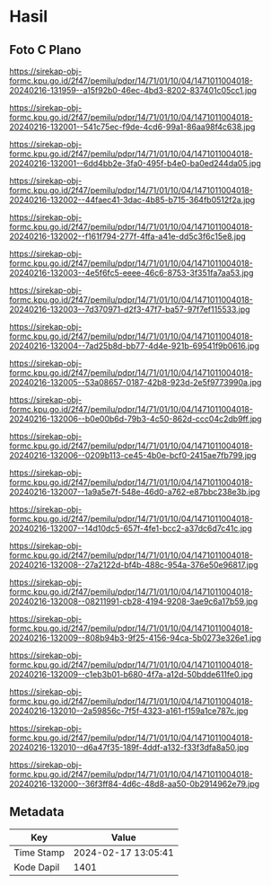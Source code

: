 # Hasil

## Foto C Plano

https://sirekap-obj-formc.kpu.go.id/2f47/pemilu/pdpr/14/71/01/10/04/1471011004018-20240216-131959--a15f92b0-46ec-4bd3-8202-837401c05cc1.jpg

https://sirekap-obj-formc.kpu.go.id/2f47/pemilu/pdpr/14/71/01/10/04/1471011004018-20240216-132001--541c75ec-f9de-4cd6-99a1-86aa98f4c638.jpg

https://sirekap-obj-formc.kpu.go.id/2f47/pemilu/pdpr/14/71/01/10/04/1471011004018-20240216-132001--6dd4bb2e-3fa0-495f-b4e0-ba0ed244da05.jpg

https://sirekap-obj-formc.kpu.go.id/2f47/pemilu/pdpr/14/71/01/10/04/1471011004018-20240216-132002--44faec41-3dac-4b85-b715-364fb0512f2a.jpg

https://sirekap-obj-formc.kpu.go.id/2f47/pemilu/pdpr/14/71/01/10/04/1471011004018-20240216-132002--f161f794-277f-4ffa-a41e-dd5c3f6c15e8.jpg

https://sirekap-obj-formc.kpu.go.id/2f47/pemilu/pdpr/14/71/01/10/04/1471011004018-20240216-132003--4e5f6fc5-eeee-46c6-8753-3f351fa7aa53.jpg

https://sirekap-obj-formc.kpu.go.id/2f47/pemilu/pdpr/14/71/01/10/04/1471011004018-20240216-132003--7d370971-d2f3-47f7-ba57-97f7ef115533.jpg

https://sirekap-obj-formc.kpu.go.id/2f47/pemilu/pdpr/14/71/01/10/04/1471011004018-20240216-132004--7ad25b8d-bb77-4d4e-921b-69541f9b0616.jpg

https://sirekap-obj-formc.kpu.go.id/2f47/pemilu/pdpr/14/71/01/10/04/1471011004018-20240216-132005--53a08657-0187-42b8-923d-2e5f9773990a.jpg

https://sirekap-obj-formc.kpu.go.id/2f47/pemilu/pdpr/14/71/01/10/04/1471011004018-20240216-132006--b0e00b6d-79b3-4c50-862d-ccc04c2db9ff.jpg

https://sirekap-obj-formc.kpu.go.id/2f47/pemilu/pdpr/14/71/01/10/04/1471011004018-20240216-132006--0209b113-ce45-4b0e-bcf0-2415ae7fb799.jpg

https://sirekap-obj-formc.kpu.go.id/2f47/pemilu/pdpr/14/71/01/10/04/1471011004018-20240216-132007--1a9a5e7f-548e-46d0-a762-e87bbc238e3b.jpg

https://sirekap-obj-formc.kpu.go.id/2f47/pemilu/pdpr/14/71/01/10/04/1471011004018-20240216-132007--14d10dc5-657f-4fe1-bcc2-a37dc6d7c41c.jpg

https://sirekap-obj-formc.kpu.go.id/2f47/pemilu/pdpr/14/71/01/10/04/1471011004018-20240216-132008--27a2122d-bf4b-488c-954a-376e50e96817.jpg

https://sirekap-obj-formc.kpu.go.id/2f47/pemilu/pdpr/14/71/01/10/04/1471011004018-20240216-132008--08211991-cb28-4194-9208-3ae9c6a17b59.jpg

https://sirekap-obj-formc.kpu.go.id/2f47/pemilu/pdpr/14/71/01/10/04/1471011004018-20240216-132009--808b94b3-9f25-4156-94ca-5b0273e326e1.jpg

https://sirekap-obj-formc.kpu.go.id/2f47/pemilu/pdpr/14/71/01/10/04/1471011004018-20240216-132009--c1eb3b01-b680-4f7a-a12d-50bdde611fe0.jpg

https://sirekap-obj-formc.kpu.go.id/2f47/pemilu/pdpr/14/71/01/10/04/1471011004018-20240216-132010--2a59856c-7f5f-4323-a161-f159a1ce787c.jpg

https://sirekap-obj-formc.kpu.go.id/2f47/pemilu/pdpr/14/71/01/10/04/1471011004018-20240216-132010--d6a47f35-189f-4ddf-a132-f33f3dfa8a50.jpg

https://sirekap-obj-formc.kpu.go.id/2f47/pemilu/pdpr/14/71/01/10/04/1471011004018-20240216-132000--36f3ff84-4d6c-48d8-aa50-0b2914962e79.jpg


## Metadata

| Key        | Value               |
| ---------- | ------------------- |
| Time Stamp | 2024-02-17 13:05:41 |
| Kode Dapil | 1401                |



